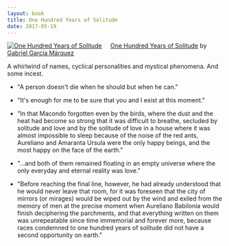 ```yaml
---
layout: book
title: One Hundred Years of Solitude
date: 2017-05-19
---
```


<a href="https://www.goodreads.com/book/show/320.One_Hundred_Years_of_Solitude" style="float: left; padding-right: 20px"><img border="0" alt="One Hundred Years of Solitude" src="https://images.gr-assets.com/books/1327881361m/320.jpg" /></a><a href="https://www.goodreads.com/book/show/320.One_Hundred_Years_of_Solitude">One Hundred Years of Solitude</a> by <a href="https://www.goodreads.com/author/show/13450.Gabriel_Garc_a_M_rquez">Gabriel García Márquez</a><br/>

A whirlwind of names, cyclical personalities and mystical phenomena. And some incest.

* "A person doesn't die when he should but when he can."

* "It's enough for me to be sure that you and I exist at this moment."

* "In that Macondo forgotten even by the birds, where the dust and the heat had become so strong that it was difficult to breathe, secluded by solitude and love and by the solitude of love in a house where it was almost impossible to sleep because of the noise of the red ants, Aureliano and Amaranta Ursula were the only happy beings, and the most happy on the face of the earth."

* "...and both of them remained floating in an empty universe where the only everyday and eternal reality was love."

* "Before reaching the final line, however, he had already understood that he would never leave that room, for it was foreseen that the city of mirrors (or mirages) would be wiped out by the wind and exiled from the memory of men at the precise moment when Aureliano Babilonia would finish deciphering the parchments, and that everything written on them was unrepeatable since time immemorial and forever more, because races condemned to one hundred years of solitude did not have a second opportunity on earth."